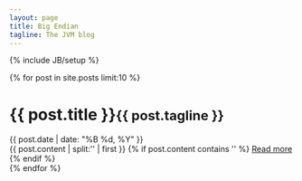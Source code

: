```yaml
---
layout: page
title: Big Endian
tagline: The JVM blog
---
```

{% include JB/setup %}

{% for post in site.posts limit:10 %}
  <div>
    <div class="page-header"><h1>{{ post.title }}<small>{{ post.tagline }}</small></h1></div>
    <div class="date">{{ post.date | date: "%B %d, %Y" }}</div>
    {{ post.content | split:'<!--break-->' | first }}
    {% if post.content contains '<!--break-->' %}
      <a href="{{ post.url }}">Read more</a>
    {% endif %}
  </div>
{% endfor %}


